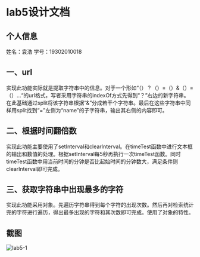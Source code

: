 # lab5设计文档

## 个人信息
姓名：袁浩
学号：19302010018

## 一、url

实现此功能实际就是提取字符串中的信息。对于一个形如“（）？（）=（）&（）=（）...“的url格式，写者采用字符串的indexOf方式先得到“？”右边的新字符串。在此基础通过split将该字符串根据“&”分成若干个字符串。最后在这些字符串中同样用split找到“=”左侧为“name”的子字符串，输出其右侧的内容即可。

## 二、根据时间翻倍数

实现此功能主要使用了setInterval和clearInterval。在timeTest函数中进行文本框的输出和数值的处理。根据setInterval每5秒再执行一次timeTest函数。同时timeTest函数中用当前时间的分钟是否比起始时间的分钟数大，满足条件则clearInterval即可完成。

## 三、获取字符串中出现最多的字符

实现此功能采用对象。先遍历字符串得到每个字符的出现次数。然后再对检索统计完的字符进行遍历，得出最多出现的字符和其次数即可完成。使用了对象的特性。

## 截图
![lab5-1](F:\GITHUB\SOFT130002_lab\lab5\lab5设计文档.assets\lab5-1.png)